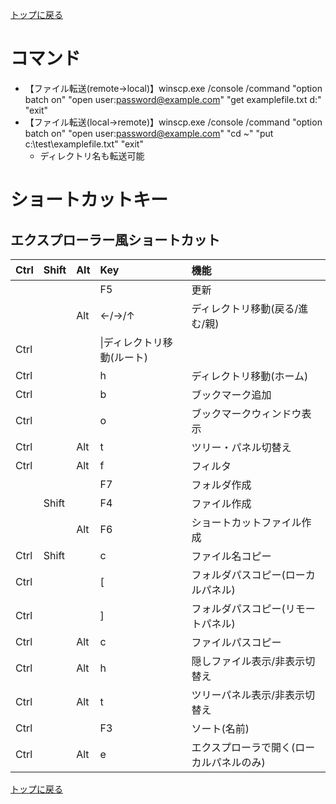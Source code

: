 [トップに戻る](../index.md)


# コマンド

- 【ファイル転送(remote→local)】winscp.exe /console /command "option batch on" "open user:password@example.com" "get examplefile.txt d:\" "exit"
- 【ファイル転送(local→remote)】winscp.exe /console /command "option batch on" "open user:password@example.com" "cd ~" "put c:\test\examplefile.txt" "exit"
	- ディレクトリ名も転送可能

# ショートカットキー
## エクスプローラー風ショートカット

|Ctrl|Shift|Alt|Key|機能|
|:---|:---|:---|:---|:---|
||||F5|更新|
|||Alt|←/→/↑|ディレクトリ移動(戻る/進む/親)|
|Ctrl|||\|ディレクトリ移動(ルート)|
|Ctrl|||h|ディレクトリ移動(ホーム)|
|Ctrl|||b|ブックマーク追加|
|Ctrl|||o|ブックマークウィンドウ表示|
|Ctrl||Alt|t|ツリー・パネル切替え|
|Ctrl||Alt|f|フィルタ|
||||F7|フォルダ作成|
||Shift||F4|ファイル作成|
|||Alt|F6|ショートカットファイル作成|
|Ctrl|Shift||c|ファイル名コピー|
|Ctrl|||[|フォルダパスコピー(ローカルパネル)|
|Ctrl|||]|フォルダパスコピー(リモートパネル)|
|Ctrl||Alt|c|ファイルパスコピー|
|Ctrl||Alt|h|隠しファイル表示/非表示切替え|
|Ctrl||Alt|t|ツリーパネル表示/非表示切替え|
|Ctrl|||F3|ソート(名前)|
|Ctrl||Alt|e|エクスプローラで開く(ローカルパネルのみ)|

[トップに戻る](../index.md)
